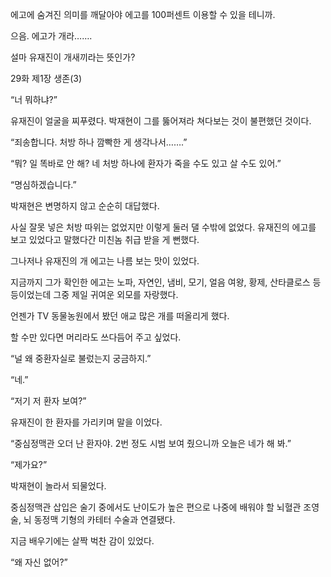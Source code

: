 에고에 숨겨진 의미를 깨달아야 에고를 100퍼센트 이용할 수 있을 테니까.

으음. 에고가 개라…….

설마 유재진이 개새끼라는 뜻인가?

29화 제1장 생존(3)

“너 뭐하냐?”

유재진이 얼굴을 찌푸렸다. 박재현이 그를 뚫어져라 쳐다보는 것이 불편했던 것이다.

“죄송합니다. 처방 하나 깜빡한 게 생각나서…….”

“뭐? 일 똑바로 안 해? 네 처방 하나에 환자가 죽을 수도 있고 살 수도 있어.”

“명심하겠습니다.”

박재현은 변명하지 않고 순순히 대답했다.

사실 잘못 넣은 처방 따위는 없었지만 이렇게 둘러 댈 수밖에 없었다. 유재진의 에고를 보고 있었다고 말했다간 미친놈 취급 받을 게 뻔했다.

그나저나 유재진의 개 에고는 나름 보는 맛이 있었다.

지금까지 그가 확인한 에고는 노파, 자연인, 냄비, 모기, 얼음 여왕, 황제, 산타클로스 등등이었는데 그중 제일 귀여운 외모를 자랑했다.

언젠가 TV 동물농원에서 봤던 애교 많은 개를 떠올리게 했다.

할 수만 있다면 머리라도 쓰다듬어 주고 싶었다.

“널 왜 중환자실로 불렀는지 궁금하지.”

“네.”

“저기 저 환자 보여?”

유재진이 한 환자를 가리키며 말을 이었다.

“중심정맥관 오더 난 환자야. 2번 정도 시범 보여 줬으니까 오늘은 네가 해 봐.”

“제가요?”

박재현이 놀라서 되물었다.

중심정맥관 삽입은 술기 중에서도 난이도가 높은 편으로 나중에 배워야 할 뇌혈관 조영술, 뇌 동정맥 기형의 카테터 수술과 연결됐다.

지금 배우기에는 살짝 벅찬 감이 있었다.

“왜 자신 없어?”